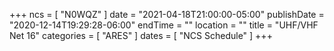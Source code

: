 +++
ncs = [ "N0WQZ" ]
date = "2021-04-18T21:00:00-05:00"
publishDate = "2020-12-14T19:29:28-06:00"
endTime = ""
location = ""
title = "UHF/VHF Net 16"
categories = [ "ARES" ]
dates = [ "NCS Schedule" ]
+++
